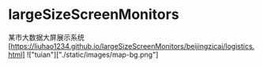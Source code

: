 # largeSizeScreenMonitors
 某市大数据大屏展示系统
 [https://liuhao1234.github.io/largeSizeScreenMonitors/beijingzicai/logistics.html]
!["tuian"]["./static/images/map-bg.png"]